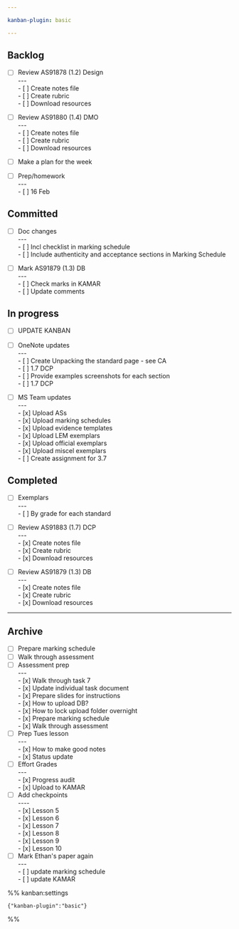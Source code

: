 ```yaml
---

kanban-plugin: basic

---
```


## Backlog

- [ ] Review AS91878 (1.2) Design<br>---<br>- [ ] Create notes file<br>- [ ] Create rubric<br>- [ ] Download resources
- [ ] Review AS91880 (1.4) DMO<br>---<br>- [ ] Create notes file<br>- [ ] Create rubric<br>- [ ] Download resources
- [ ] Make a plan for the week
- [ ] Prep/homework<br>---<br>- [ ] 16 Feb


## Committed

- [ ] Doc changes<br>---<br>- [ ] Incl checklist in marking schedule<br>- [ ] Include authenticity and acceptance sections in Marking Schedule
- [ ] Mark AS91879 (1.3) DB<br>---<br>- [ ] Check marks in KAMAR<br>- [ ] Update comments


## In progress

- [ ] UPDATE KANBAN
- [ ] OneNote updates<br>---<br>- [ ] Create Unpacking the standard page - see CA<br>	- [ ] 1.7 DCP<br>- [ ] Provide examples screenshots for each section<br>	- [ ] 1.7 DCP
- [ ] MS Team updates<br>---<br>- [x] Upload ASs<br>- [x] Upload marking schedules<br>- [x] Upload evidence templates<br>- [x] Upload LEM exemplars<br>- [x] Upload official exemplars<br>- [x] Upload miscel exemplars<br>- [ ] Create assignment for 3.7


## Completed

- [ ] Exemplars<br>---<br>- [ ] By grade for each standard
- [ ] Review AS91883 (1.7) DCP<br>---<br>- [x] Create notes file<br>- [x] Create rubric<br>- [x] Download resources
- [ ] Review AS91879 (1.3) DB<br>---<br>- [x] Create notes file<br>- [x] Create rubric<br>- [x] Download resources


***

## Archive

- [ ] Prepare marking schedule
- [ ] Walk through assessment
- [ ] Assessment prep<br>---<br>- [x] Walk through task 7<br>- [x] Update individual task document<br>- [x] Prepare slides for instructions<br>- [x] How to upload DB?<br>- [x] How to lock upload folder overnight<br>- [x] Prepare marking schedule<br>- [x] Walk through assessment
- [ ] Prep Tues lesson<br>---<br>- [x] How to make good notes<br>- [x] Status update
- [ ] Effort Grades<br>---<br>- [x] Progress audit<br>- [x] Upload to KAMAR
- [ ] Add checkpoints<br>----<br>- [x] Lesson 5<br>- [x] Lesson 6<br>- [x] Lesson 7<br>- [x] Lesson 8<br>- [x] Lesson 9<br>- [x] Lesson 10
- [ ] Mark Ethan's paper again<br>---<br>- [ ] update marking schedule<br>- [ ] update KAMAR

%% kanban:settings
```
{"kanban-plugin":"basic"}
```
%%